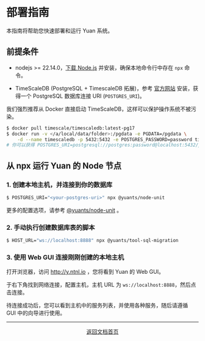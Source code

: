 # 部署指南

本指南将帮助您快速部署和运行 Yuan 系统。

## 前提条件

- nodejs >= 22.14.0，[下载 Node.js](https://nodejs.org/en/download/) 并安装，确保本地命令行中存在 `npx` 命令。

- TimeScaleDB (PostgreSQL + TimescaleDB 拓展)，参考 [官方网站](https://docs.tigerdata.com/self-hosted/latest/install/) 安装，获得一个 PostgreSQL 数据库连接 URI (`POSTGRES_URI`)。

我们强烈推荐从 Docker 直接启动 TimeScaleDB，这样可以保护操作系统不被污染。

```bash
$ docker pull timescale/timescaledb:latest-pg17
$ docker run -v </a/local/data/folder>:/pgdata -e PGDATA=/pgdata \
    -d --name timescaledb -p 5432:5432 -e POSTGRES_PASSWORD=password timescale/timescaledb:latest-pg17
# 你可以获得 POSTGRES_URI=postgresql://postgres:password@localhost:5432/postgres
```

## 从 npx 运行 Yuan 的 Node 节点

### 1. 创建本地主机，并连接到你的数据库

```bash
$ POSTGRES_URI="<your-postgres-uri>" npx @yuants/node-unit
```

更多的配置选项，请参考 [@yuants/node-unit](./packages/yuants-node-unit.md) 。

### 2. 手动执行创建数据库表的脚本

```bash
$ HOST_URL="ws://localhost:8888" npx @yuants/tool-sql-migration
```

### 3. 使用 Web GUI 连接刚刚创建的本地主机

打开浏览器，访问 http://y.ntnl.io ，您将看到 Yuan 的 Web GUI。

于右下角找到网络连接，配置主机，主机 URL 为 `ws://localhost:8888`，然后点击连接。

待连接成功后，您可以看到主机中的服务列表，并使用各种服务，随后请遵循 GUI 中的向导进行使用。

---

<p align="center">
  <a href="README.md">返回文档首页</a>
</p>

